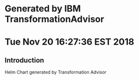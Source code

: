 # Generated by IBM TransformationAdvisor
# Tue Nov 20 16:27:36 EST 2018
## Introduction

Helm Chart generated by Transformation Advisor

